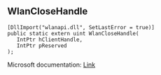 ## WlanCloseHandle

```
[DllImport("wlanapi.dll", SetLastError = true)]
public static extern uint WlanCloseHandle(
   IntPtr hClientHandle,
   IntPtr pReserved
);
```

Microsoft documentation: [Link](https://docs.microsoft.com/en-us/windows/win32/api/wlanapi/nf-wlanapi-wlanclosehandle)
